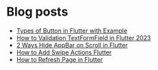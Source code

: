 # Blog posts
<!-- BLOG-POST-LIST:START -->
- [Types of Button in Flutter with Example](https://flutterflux.com/types-of-button-in-flutter-with-example/)
- [How to Validation TextFormField in Flutter 2023](https://flutterflux.com/how-to-validation-textformfield-in-flutter-2023/)
- [2 Ways Hide AppBar on Scroll in Flutter](https://flutterflux.com/2-ways-hide-appbar-on-scroll-in-flutter/)
- [How to Add Swipe Actions Flutter](https://flutterflux.com/how-to-add-swipe-actions-flutter/)
- [How to Refresh Page in Flutter](https://flutterflux.com/how-to-refresh-page-in-flutter/)
<!-- BLOG-POST-LIST:END -->